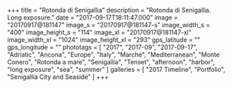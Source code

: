 +++
title = "Rotonda di Senigallia"
description = "Rotonda di Senigallia. Long exposure."
date = "2017-09-17T18:11:47.000"
image = "20170917@181147"
image_s = "20170917@181147-s"
image_width_s = "400"
image_height_s = "114"
image_xl = "20170917@181147-xl"
image_width_xl = "1024"
image_height_xl = "293"
gps_latitude = ""
gps_longitude = ""
phototags = [ "2017", "2017-09", "2017-09-17", "Adriatic", "Ancona", "Europe", "Italy", "Marche", "Mediterranean", "Monte Conero", "Rotonda a mare", "Senigallia", "Tenset", "afternoon", "harbor", "long exposure", "sea", "summer" ]
galleries = [ "2017 Timeline", "Portfolio", "Senigallia City and Seaside" ]
+++
